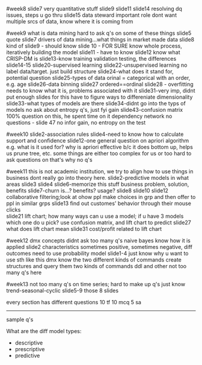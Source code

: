 #week8
slide7
	very quantitative stuff
slide9
slide11
slide14
	resolving dq issues, steps u go thru
slide15
	data steward important role
	dont want multiple srcs of data, know where it is coming from

#week9
	what is data mining
	hard to ask q's on some of these things
slide5 quote
slide7
	drivers of data mining...what things in market made data 
slide8 kind of
slide9 - should know
slide 10 - FOR SURE know whole process, iteratively building the model
slide11 - have to know
slide12 know what CRISP-DM is
slide13-know training validation testing, the differences
slide14-15
slide20-supervised learning
slide22-unsupervised learning no label data/target. just build structure
slide24-what does it stand for, potential question
slide25-types of data
	orinal = categorical with an order, e.g. age
slide26-data binning
slide27
	ordered==ordinal
slide28 - overfitting needs to know what it is, problems associated with it
slide31-very imp, didnt put enough slides for this
	have to figure ways to differeniate dimensionality
slide33-what types of models are there
slide34-didnt go into the typs of models
	no ask about entropy q's, just fyi gain
slide43-confusion matrix 100% question on this, he spent time on it
dependency network no questions - slide 47
no infor gain, no entropy on the test

#week10
slide2-association rules
slide4-need to know how to calculate support and confidence
slide12-one general question on apriori algorithm e.g. what is it used for?
	why is apriori effective b/c it does bottom up, helps us prune tree, etc.
some things are either too complex for us or too hard to ask questions on that's why no q's

#week11
	this is not academic institution, we try to align how to use things in business
		dont really go into theory here.
slide2-predictive models in what areas
slide3
slide4
slide6-memorize this stuff business problem, solution, benefits
slide7-churn is...? benefits? usage?
slide8
slide10
slide12	collaborative filtering;look at ohow ppl make choices in grp and then offer to ppl in similar grps
slide13	find out customes' behavior through their mouse clicks	
slide21	lift chart;	how many ways can u use a model;	if u have 3 models which one do u pick?
	use confusion matrix, and lift chart to predict
slide27	what does lift chart mean
slide31	cost/profit related to lift chart

#week12
	dmx concepts didnt ask too many q's
naive bayes
	know how it is applied
	slide2	characteristics
		sometimes positive, sometimes negative, diff outcomes need to use probability model
	slide1-4
		just know why u want to use sth like this
dmx
	know the two different kinds of commands
	create structures and query them
	two kinds of commands
		ddl and other
	not too many q's here

#week13
not too many q's on time series; hard to make up q's
just know trend-seasonal-cyclic
slide5-9
those 8 slides


every section has different questions
10	tf
10	mcq
5	sa

---

sample q's

What are the diff model types:
- descriptive
- prescriptive
- predictive


